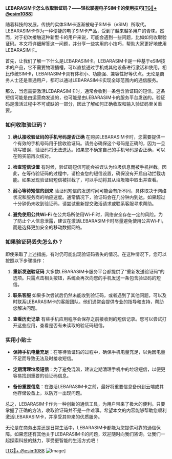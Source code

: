 **LEBARASIM卡怎么收取验证码？——轻松掌握电子SIM卡的使用技巧[[TG💪+ @esim1088](https://t.me/s/esim1088)]**

随着科技的发展，传统的实体SIM卡逐渐被电子SIM卡（eSIM）所取代。LEBARASIM卡作为一种便捷的电子SIM卡产品，受到了越来越多用户的青睐。然而，对于初次接触这种新型卡的用户来说，可能会遇到一些问题，比如如何收取验证码。本文将详细解答这一问题，并分享一些实用的小技巧，帮助大家更好地使用LEBARASIM卡。

首先，让我们了解一下什么是LEBARASIM卡。LEBARASIM卡是一种基于eSIM技术的产品，它不需要物理插槽，可以直接通过手机或其他设备进行激活和使用。相比传统SIM卡，LEBARASIM卡具有体积小、功能强、兼容性好等优点。无论是商务人士还是普通用户，都可以通过LEBARASIM卡实现全球范围内的通信服务。

那么，当您需要激活LEBARASIM卡时，通常会收到一条包含验证码的短信。这条短信可能是由运营商发送的，也可能是由LEBARASIM卡的服务平台发送的。验证码是激活过程中不可或缺的一部分，因此了解如何正确收取和输入验证码至关重要。

### 如何收取验证码？

1. **确认接收验证码的手机号码是否正确**
   在购买LEBARASIM卡时，您需要提供一个有效的手机号码用于接收验证码。请务必确保这个号码是正确的，因为一旦填写错误，验证码将无法送达。如果您不确定自己的手机号码是否正确，可以在购买前再次核对。

2. **检查短信设置**
   有时候，验证码短信可能会被误认为垃圾信息而被手机拦截。因此，在等待验证码的过程中，请检查您的短信设置，确保没有开启自动拦截功能。如果发现验证码短信被拦截了，可以手动将其从垃圾箱中取出并查看。

3. **耐心等待短信的到来**
   验证码短信的发送时间可能会有所不同，具体取决于网络状况和服务商的响应速度。通常情况下，验证码会在几分钟内到达。如果超过十分钟仍未收到验证码，请尝试重新提交激活请求或联系客服寻求帮助。

4. **避免使用公共Wi-Fi**
   在公共场所使用Wi-Fi时，网络安全存在一定的风险。为了防止个人信息泄露，建议在激活LEBARASIM卡时尽量避免使用公共Wi-Fi，而是选择更加安全的移动数据网络。

### 如果验证码丢失怎么办？

即使采取了上述措施，有时仍可能出现验证码丢失的情况。在这种情况下，您可以按照以下步骤操作：

1. **重新发送验证码**
   大多数LEBARASIM卡服务平台都提供了“重新发送验证码”的选项。只需点击相关按钮，系统会再次向您的手机发送一条包含验证码的短信。

2. **联系客服**
   如果多次尝试后仍然未能收到验证码，或者遇到了其他问题，可以及时联系LEBARASIM卡的客服团队。他们通常会提供专业的指导和支持，帮助您解决问题。

3. **查看历史记录**
   有些手机应用程序会保存之前接收到的短信记录。您可以尝试打开这些应用，查看是否有未读取的验证码短信。

### 实用小贴士

- **保持手机电量充足**：在等待验证码的过程中，确保手机电量充足，以免因电量不足而导致无法及时接收短信。
  
- **定期清理垃圾短信**：为了避免混淆，建议定期清理手机中的垃圾短信，以便更容易找到重要的验证码信息。

- **备份重要信息**：在激活LEBARASIM卡之前，最好将重要信息备份到云端或其他存储设备上，以防万一出现问题。

总之，LEBARASIM卡作为一种创新的通信工具，为用户带来了极大的便利。只要掌握了正确的方法，收取验证码并不是一件难事。希望本文的内容能够帮助您顺利激活LEBARASIM卡，并享受其带来的优质服务。

无论是在商务出差还是日常生活中，LEBARASIM卡都能为您提供可靠的通信保障。如果您还有其他关于LEBARASIM卡的问题，欢迎随时向我们咨询。让我们一起探索科技的魅力，享受更智能的生活方式吧！

[[TG💪+ @esim1088](https://t.me/s/esim1088) ![Image](https://i.postimg.cc/4NQfJmqS/Snipaste-2025-05-13-00-14-12.png)]